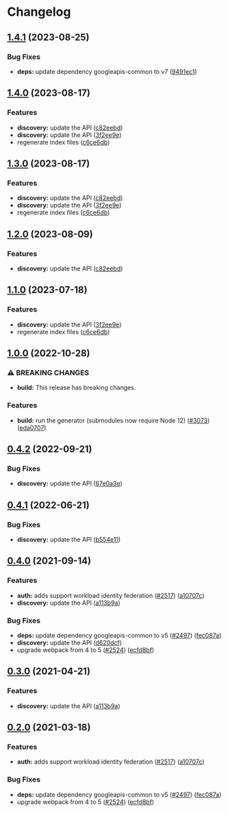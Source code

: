# Changelog

## [1.4.1](https://github.com/googleapis/google-api-nodejs-client/compare/discovery-v1.4.0...discovery-v1.4.1) (2023-08-25)


### Bug Fixes

* **deps:** update dependency googleapis-common to v7 ([9491ec1](https://github.com/googleapis/google-api-nodejs-client/commit/9491ec1cdc3c413e7d73edcfcd59cf5c28a7c855))

## [1.4.0](https://github.com/googleapis/google-api-nodejs-client/compare/discovery-v1.3.0...discovery-v1.4.0) (2023-08-17)


### Features

* **discovery:** update the API ([c82eebd](https://github.com/googleapis/google-api-nodejs-client/commit/c82eebd5f1a47d886c5da95a2659b38f6fe65974))
* **discovery:** update the API ([3f2ee9e](https://github.com/googleapis/google-api-nodejs-client/commit/3f2ee9eb8e66e7b847551472f7b660cc743d65d0))
* regenerate index files ([c6ce6db](https://github.com/googleapis/google-api-nodejs-client/commit/c6ce6db24417be7ec0d5cb572288042973a390e0))

## [1.3.0](https://github.com/googleapis/google-api-nodejs-client/compare/discovery-v1.2.0...discovery-v1.3.0) (2023-08-17)


### Features

* **discovery:** update the API ([c82eebd](https://github.com/googleapis/google-api-nodejs-client/commit/c82eebd5f1a47d886c5da95a2659b38f6fe65974))
* **discovery:** update the API ([3f2ee9e](https://github.com/googleapis/google-api-nodejs-client/commit/3f2ee9eb8e66e7b847551472f7b660cc743d65d0))
* regenerate index files ([c6ce6db](https://github.com/googleapis/google-api-nodejs-client/commit/c6ce6db24417be7ec0d5cb572288042973a390e0))

## [1.2.0](https://github.com/googleapis/google-api-nodejs-client/compare/discovery-v1.1.0...discovery-v1.2.0) (2023-08-09)


### Features

* **discovery:** update the API ([c82eebd](https://github.com/googleapis/google-api-nodejs-client/commit/c82eebd5f1a47d886c5da95a2659b38f6fe65974))

## [1.1.0](https://github.com/googleapis/google-api-nodejs-client/compare/discovery-v1.0.0...discovery-v1.1.0) (2023-07-18)


### Features

* **discovery:** update the API ([3f2ee9e](https://github.com/googleapis/google-api-nodejs-client/commit/3f2ee9eb8e66e7b847551472f7b660cc743d65d0))
* regenerate index files ([c6ce6db](https://github.com/googleapis/google-api-nodejs-client/commit/c6ce6db24417be7ec0d5cb572288042973a390e0))

## [1.0.0](https://github.com/googleapis/google-api-nodejs-client/compare/discovery-v0.4.2...discovery-v1.0.0) (2022-10-28)


### ⚠ BREAKING CHANGES

* **build:** This release has breaking changes.

### Features

* **build:** run the generator (submodules now require Node 12) ([#3073](https://github.com/googleapis/google-api-nodejs-client/issues/3073)) ([eda0707](https://github.com/googleapis/google-api-nodejs-client/commit/eda07079dadab46a80b6f9ede618f4f43030169e))

## [0.4.2](https://github.com/googleapis/google-api-nodejs-client/compare/discovery-v0.4.1...discovery-v0.4.2) (2022-09-21)


### Bug Fixes

* **discovery:** update the API ([67e0a3e](https://github.com/googleapis/google-api-nodejs-client/commit/67e0a3e0da21aaeb010ed0217e3c2f3d77d457da))

## [0.4.1](https://github.com/googleapis/google-api-nodejs-client/compare/discovery-v0.4.0...discovery-v0.4.1) (2022-06-21)


### Bug Fixes

* **discovery:** update the API ([b554e11](https://github.com/googleapis/google-api-nodejs-client/commit/b554e115cd779c0d7c74837d670706a7d4785c14))

## [0.4.0](https://www.github.com/googleapis/google-api-nodejs-client/compare/discovery-v0.3.0...discovery-v0.4.0) (2021-09-14)


### Features

* **auth:** adds support workload identity federation ([#2517](https://www.github.com/googleapis/google-api-nodejs-client/issues/2517)) ([a10707c](https://www.github.com/googleapis/google-api-nodejs-client/commit/a10707c477759e7c9ef6360a2fe800856fb600c1))
* **discovery:** update the API ([a113b9a](https://www.github.com/googleapis/google-api-nodejs-client/commit/a113b9a02c87bc1b4fe4a20661a4b425a8d36eab))


### Bug Fixes

* **deps:** update dependency googleapis-common to v5 ([#2497](https://www.github.com/googleapis/google-api-nodejs-client/issues/2497)) ([fec087a](https://www.github.com/googleapis/google-api-nodejs-client/commit/fec087abcf3d994dd41c3ffa0a0c12b1f9f09dae))
* **discovery:** update the API ([d620dcf](https://www.github.com/googleapis/google-api-nodejs-client/commit/d620dcf5161a663257dd85f564c3c1a5fddfeffd))
* upgrade webpack from 4 to 5  ([#2524](https://www.github.com/googleapis/google-api-nodejs-client/issues/2524)) ([ecfd8bf](https://www.github.com/googleapis/google-api-nodejs-client/commit/ecfd8bfcd06e1beabff7ec9a8c4000222379eb8d))

## [0.3.0](https://www.github.com/googleapis/google-api-nodejs-client/compare/discovery-v0.2.0...discovery-v0.3.0) (2021-04-21)


### Features

* **discovery:** update the API ([a113b9a](https://www.github.com/googleapis/google-api-nodejs-client/commit/a113b9a02c87bc1b4fe4a20661a4b425a8d36eab))

## [0.2.0](https://www.github.com/googleapis/google-api-nodejs-client/compare/discovery-v0.1.0...discovery-v0.2.0) (2021-03-18)


### Features

* **auth:** adds support workload identity federation ([#2517](https://www.github.com/googleapis/google-api-nodejs-client/issues/2517)) ([a10707c](https://www.github.com/googleapis/google-api-nodejs-client/commit/a10707c477759e7c9ef6360a2fe800856fb600c1))


### Bug Fixes

* **deps:** update dependency googleapis-common to v5 ([#2497](https://www.github.com/googleapis/google-api-nodejs-client/issues/2497)) ([fec087a](https://www.github.com/googleapis/google-api-nodejs-client/commit/fec087abcf3d994dd41c3ffa0a0c12b1f9f09dae))
* upgrade webpack from 4 to 5  ([#2524](https://www.github.com/googleapis/google-api-nodejs-client/issues/2524)) ([ecfd8bf](https://www.github.com/googleapis/google-api-nodejs-client/commit/ecfd8bfcd06e1beabff7ec9a8c4000222379eb8d))
